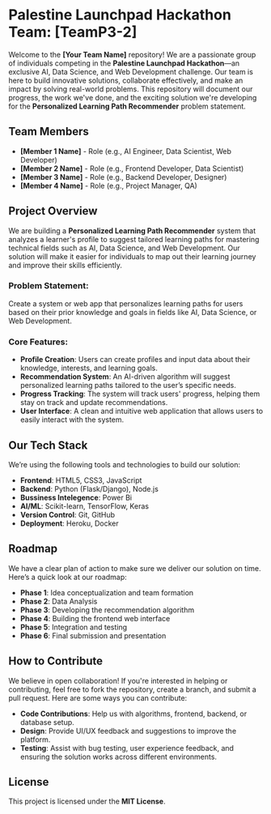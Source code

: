 
# Palestine Launchpad Hackathon Team: [TeamP3-2]

Welcome to the **[Your Team Name]** repository! We are a passionate group of individuals competing in the **Palestine Launchpad Hackathon**—an exclusive AI, Data Science, and Web Development challenge. Our team is here to build innovative solutions, collaborate effectively, and make an impact by solving real-world problems. This repository will document our progress, the work we've done, and the exciting solution we're developing for the **Personalized Learning Path Recommender** problem statement.

## Team Members

-   **[Member 1 Name]** - Role (e.g., AI Engineer, Data Scientist, Web Developer)
-   **[Member 2 Name]** - Role (e.g., Frontend Developer, Data Scientist)
-   **[Member 3 Name]** - Role (e.g., Backend Developer, Designer)
-   **[Member 4 Name]** - Role (e.g., Project Manager, QA)

## Project Overview

We are building a **Personalized Learning Path Recommender** system that analyzes a learner's profile to suggest tailored learning paths for mastering technical fields such as AI, Data Science, and Web Development. Our solution will make it easier for individuals to map out their learning journey and improve their skills efficiently.

### Problem Statement:

Create a system or web app that personalizes learning paths for users based on their prior knowledge and goals in fields like AI, Data Science, or Web Development.

### Core Features:

-   **Profile Creation**: Users can create profiles and input data about their knowledge, interests, and learning goals.
-   **Recommendation System**: An AI-driven algorithm will suggest personalized learning paths tailored to the user’s specific needs.
-   **Progress Tracking**: The system will track users' progress, helping them stay on track and update recommendations.
-   **User Interface**: A clean and intuitive web application that allows users to easily interact with the system.

## Our Tech Stack

We’re using the following tools and technologies to build our solution:

-   **Frontend**: HTML5, CSS3, JavaScript
-   **Backend**: Python (Flask/Django), Node.js
-   **Bussiness Intelegence**: Power Bi
-   **AI/ML**: Scikit-learn, TensorFlow, Keras
-   **Version Control**: Git, GitHub
-   **Deployment**: Heroku, Docker

## Roadmap

We have a clear plan of action to make sure we deliver our solution on time. Here’s a quick look at our roadmap:

-   **Phase 1**: Idea conceptualization and team formation
-   **Phase 2**: Data Analysis
-   **Phase 3**: Developing the recommendation algorithm
-   **Phase 4**: Building the frontend web interface
-   **Phase 5**: Integration and testing
-   **Phase 6**: Final submission and presentation

## How to Contribute

We believe in open collaboration! If you're interested in helping or contributing, feel free to fork the repository, create a branch, and submit a pull request. Here are some ways you can contribute:

-   **Code Contributions**: Help us with algorithms, frontend, backend, or database setup.
-   **Design**: Provide UI/UX feedback and suggestions to improve the platform.
-   **Testing**: Assist with bug testing, user experience feedback, and ensuring the solution works across different environments.

## License

This project is licensed under the **MIT License**.


